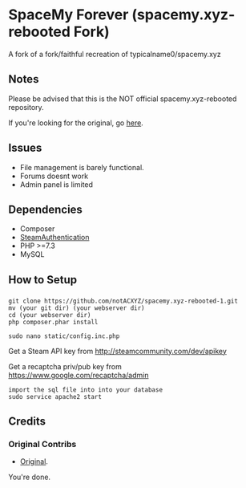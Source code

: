 # SpaceMy Forever (spacemy.xyz-rebooted Fork)
A fork of a fork/faithful recreation of typicalname0/spacemy.xyz

## Notes
Please be advised that this is the NOT official spacemy.xyz-rebooted repository.

If you're looking for the original, go [here](https://github.com/the-real-sumsome/spacemy.xyz-rebooted).
## Issues
- File management is barely functional.
- Forums doesnt work
- Admin panel is limited

## Dependencies
- Composer
- [SteamAuthentication](https://github.com/SmItH197/SteamAuthentication)
- PHP >=7.3
- MySQL

## How to Setup
### 
```
git clone https://github.com/notACXYZ/spacemy.xyz-rebooted-1.git
mv (your git dir) (your webserver dir)
cd (your webserver dir)
php composer.phar install

sudo nano static/config.inc.php
```
Get a Steam API key from http://steamcommunity.com/dev/apikey

Get a recaptcha priv/pub key from https://www.google.com/recaptcha/admin

```
import the sql file into into your database
sudo service apache2 start
```

## Credits
### Original Contribs
- [Original](https://github.com/the-real-sumsome/spacemy.xyz-rebooted).

You're done.
